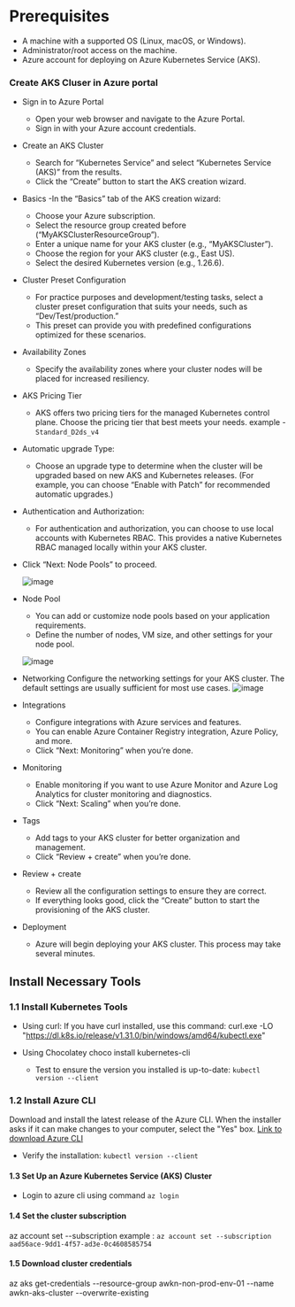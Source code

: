# Prerequisites
- A machine with a supported OS (Linux, macOS, or Windows).
- Administrator/root access on the machine.
- Azure account for deploying on Azure Kubernetes Service (AKS).


### Create AKS Cluser in Azure portal
- Sign in to Azure Portal
  - Open your web browser and navigate to the Azure Portal.
  - Sign in with your Azure account credentials.

- Create an AKS Cluster
  -  Search for “Kubernetes Service” and select “Kubernetes Service (AKS)” from the results.
  -  Click the “Create” button to start the AKS creation wizard.

- Basics
   -In the “Basics” tab of the AKS creation wizard:
  - Choose your Azure subscription.
  - Select the resource group created before (“MyAKSClusterResourceGroup”).
  - Enter a unique name for your AKS cluster (e.g., “MyAKSCluster”).
  - Choose the region for your AKS cluster (e.g., East US).
  - Select the desired Kubernetes version (e.g., 1.26.6).
 
- Cluster Preset Configuration
  - For practice purposes and development/testing tasks, select a cluster preset configuration that suits your needs, such as “Dev/Test/production.”
  - This preset can provide you with predefined configurations optimized for these scenarios.

- Availability Zones
  - Specify the availability zones where your cluster nodes will be placed for increased resiliency.

- AKS Pricing Tier
  - AKS offers two pricing tiers for the managed Kubernetes control plane. Choose the pricing tier that best meets your needs.
    example  -  `Standard_D2ds_v4`
    
-  Automatic upgrade Type:
    - Choose an upgrade type to determine when the cluster will be upgraded based on new AKS and Kubernetes releases. (For example, you can choose “Enable with Patch” for recommended automatic upgrades.)

- Authentication and Authorization:
  - For authentication and authorization, you can choose to use local accounts with Kubernetes RBAC. This provides a native Kubernetes RBAC managed locally within your AKS cluster.

- Click “Next: Node Pools” to proceed.

  ![image](https://github.com/user-attachments/assets/0acf6702-db33-4e84-96cc-be3304a92a3a)

- Node Pool
  - You can add or customize node pools based on your application requirements.
  - Define the number of nodes, VM size, and other settings for your node pool.

  ![image](https://github.com/user-attachments/assets/af19000e-1a75-4986-8a44-62594e5212a9)

-  Networking
  Configure the networking settings for your AKS cluster. The default settings are usually sufficient for most use cases.
  ![image](https://github.com/user-attachments/assets/5a6626d6-f51f-462e-ad72-6528cda19f71)

- Integrations
  - Configure integrations with Azure services and features.
  - You can enable Azure Container Registry integration, Azure Policy, and more.
  - Click “Next: Monitoring” when you’re done.

- Monitoring
  - Enable monitoring if you want to use Azure Monitor and Azure Log Analytics for cluster monitoring and diagnostics.
  - Click “Next: Scaling” when you’re done.

- Tags
  - Add tags to your AKS cluster for better organization and management.
  - Click “Review + create” when you’re done.
- Review + create
  - Review all the configuration settings to ensure they are correct.
  - If everything looks good, click the “Create” button to start the provisioning of the AKS cluster.
- Deployment
  - Azure will begin deploying your AKS cluster. This process may take several minutes.

## Install Necessary Tools

### 1.1 Install Kubernetes Tools
- Using curl:
If you have curl installed, use this command:
curl.exe -LO "https://dl.k8s.io/release/v1.31.0/bin/windows/amd64/kubectl.exe"

- Using Chocolatey
  choco install kubernetes-cli

  - Test to ensure the version you installed is up-to-date:
  `kubectl version --client`


### 1.2 Install Azure CLI
Download and install the latest release of the Azure CLI. When the installer asks if it can make changes to your computer, select the "Yes" box.
[Link to download Azure CLI](https://aka.ms/installazurecliwindowsx64)

  - Verify the installation:
 `kubectl version --client`

#### 1.3 Set Up an Azure Kubernetes Service (AKS) Cluster 
  - Login to azure cli using command `az login`

#### 1.4 Set the cluster subscription
az account set --subscription <Subscription-ID>
example :  `az account set --subscription aad56ace-9dd1-4f57-ad3e-0c4608585754`

#### 1.5 Download cluster credentials
az aks get-credentials --resource-group awkn-non-prod-env-01 --name awkn-aks-cluster --overwrite-existing




